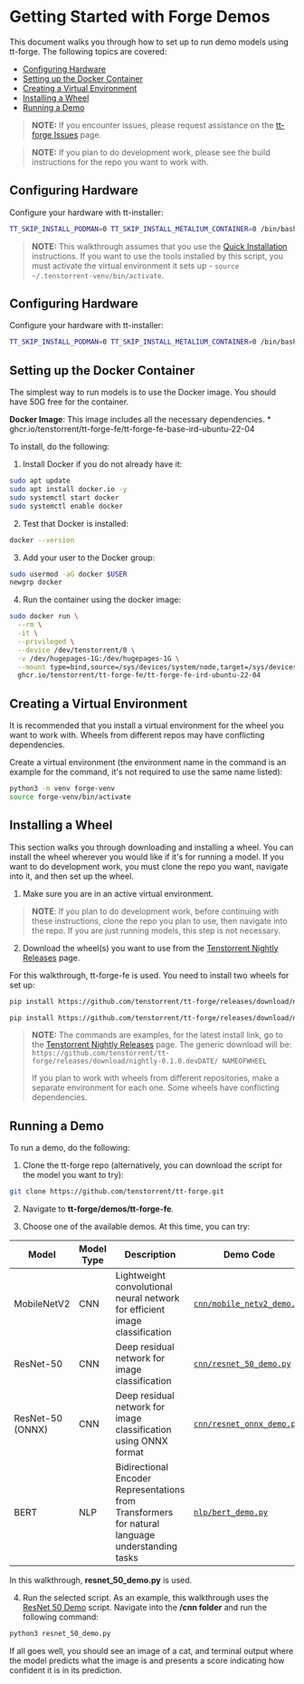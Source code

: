 # Getting Started with Forge Demos

This document walks you through how to set up to run demo models using tt-forge. The following topics are covered:

* [Configuring Hardware](#configuring-hardware)
* [Setting up the Docker Container](#setting-up-the-docker-container)
* [Creating a Virtual Environment](#creating-a-virtual-environment)
* [Installing a Wheel](#installing-a-wheel)
* [Running a Demo](#running-a-demo)


> **NOTE:** If you encounter issues, please request assistance on the
>[tt-forge Issues](https://github.com/tenstorrent/tt-forge/issues) page.

> **NOTE:** If you plan to do development work, please see the
> build instructions for the repo you want to work with.

## Configuring Hardware

Configure your hardware with tt-installer:

```bash
TT_SKIP_INSTALL_PODMAN=0 TT_SKIP_INSTALL_METALIUM_CONTAINER=0 /bin/bash -c "$(curl -fsSL https://github.com/tenstorrent/tt-installer/releases/latest/download/install.sh)"
```

>**NOTE:** This walkthrough assumes that you use the [Quick Installation](https://docs.tenstorrent.com/getting-started/README.html#quick-installation) instructions. If you want to use the tools installed by this script, you must activate the virtual environment it sets up - ```source ~/.tenstorrent-venv/bin/activate```.

## Configuring Hardware

Configure your hardware with tt-installer:

```bash
TT_SKIP_INSTALL_PODMAN=0 TT_SKIP_INSTALL_METALIUM_CONTAINER=0 /bin/bash -c "$(curl -fsSL https://github.com/tenstorrent/tt-installer/releases/latest/download/install.sh)"
```

## Setting up the Docker Container

The simplest way to run models is to use the Docker image. You should have 50G free for the container.

**Docker Image**: This image includes all the necessary dependencies.
    * ghcr.io/tenstorrent/tt-forge-fe/tt-forge-fe-base-ird-ubuntu-22-04

To install, do the following:

1. Install Docker if you do not already have it:

```bash
sudo apt update
sudo apt install docker.io -y
sudo systemctl start docker
sudo systemctl enable docker
```

2. Test that Docker is installed:

```bash
docker --version
```

3. Add your user to the Docker group:

```bash
sudo usermod -aG docker $USER
newgrp docker
```

4. Run the container using the docker image:

```bash
sudo docker run \
  --rm \
  -it \
  --privileged \
  --device /dev/tenstorrent/0 \
  -v /dev/hugepages-1G:/dev/hugepages-1G \
  --mount type=bind,source=/sys/devices/system/node,target=/sys/devices/system/node \
  ghcr.io/tenstorrent/tt-forge-fe/tt-forge-fe-ird-ubuntu-22-04
```

## Creating a Virtual Environment
It is recommended that you install a virtual environment for the wheel you want to work with. Wheels from different repos may have conflicting dependencies.

Create a virtual environment (the environment name in the command is an example for the command, it's not required to use the same name listed):

```bash
python3 -m venv forge-venv
source forge-venv/bin/activate
```

## Installing a Wheel
This section walks you through downloading and installing a wheel. You can install the wheel wherever you would like if it's for running a model. If you want to do development work, you must clone the repo you want, navigate into it, and then set up the wheel.

1. Make sure you are in an active virtual environment.

> **NOTE**: If you plan to do development work, before continuing with these instructions, clone the repo you plan to use, then navigate into the repo. If you are just running models, this step is not necessary.

2. Download the wheel(s) you want to use from the [Tenstorrent Nightly Releases](https://github.com/tenstorrent/tt-forge/releases) page.

For this walkthrough, tt-forge-fe is used. You need to install two wheels for set up:

```bash
pip install https://github.com/tenstorrent/tt-forge/releases/download/nightly-0.1.0.dev20250514060212/forge-0.1.0.dev20250514060212-cp310-cp310-linux_x86_64.whl
```

```bash
pip install https://github.com/tenstorrent/tt-forge/releases/download/nightly-0.1.0.dev20250514060212/tvm-0.1.0.dev20250514060212-cp310-cp310-linux_x86_64.whl
```

> **NOTE:** The commands are examples, for the latest install link, go to the
> [Tenstorrent Nightly Releases](https://github.com/tenstorrent/tt-forge/releases)
> page. The generic download will be:
> `https://github.com/tenstorrent/tt-forge/releases/download/nightly-0.1.0.devDATE/
> NAMEOFWHEEL`
>
> If you plan to work with wheels from different repositories, make a separate
> environment for each one. Some wheels have conflicting dependencies.

## Running a Demo

To run a demo, do the following:

1. Clone the tt-forge repo (alternatively, you can download the script for the model you want to try):

```bash
git clone https://github.com/tenstorrent/tt-forge.git
```

2. Navigate to **tt-forge/demos/tt-forge-fe**.

3. Choose one of the available demos. At this time, you can try:

| Model | Model Type | Description | Demo Code |
|-------|------------|-------------|------------|
| MobileNetV2 | CNN | Lightweight convolutional neural network for efficient image classification | [`cnn/mobile_netv2_demo.py`](cnn/mobile_netv2_demo.py) |
| ResNet-50 | CNN | Deep residual network for image classification | [`cnn/resnet_50_demo.py`](cnn/resnet_50_demo.py) |
| ResNet-50 (ONNX) | CNN | Deep residual network for image classification using ONNX format | [`cnn/resnet_onnx_demo.py`](cnn/resnet_onnx_demo.py) |
| BERT | NLP | Bidirectional Encoder Representations from Transformers for natural language understanding tasks | [`nlp/bert_demo.py`](nlp/bert_demo.py) |

In this walkthrough, **resnet_50_demo.py** is used.

4. Run the selected script. As an example, this walkthrough uses the [ResNet 50 Demo](https://github.com/tenstorrent/tt-forge/blob/main/demos/tt-forge-fe/cnn/resnet_50_demo.py) script. Navigate into the **/cnn folder** and run the following command:

```bash
python3 resnet_50_demo.py
```

If all goes well, you should see an image of a cat, and terminal output where the model predicts what the image is and presents a score indicating how confident it is in its prediction.
